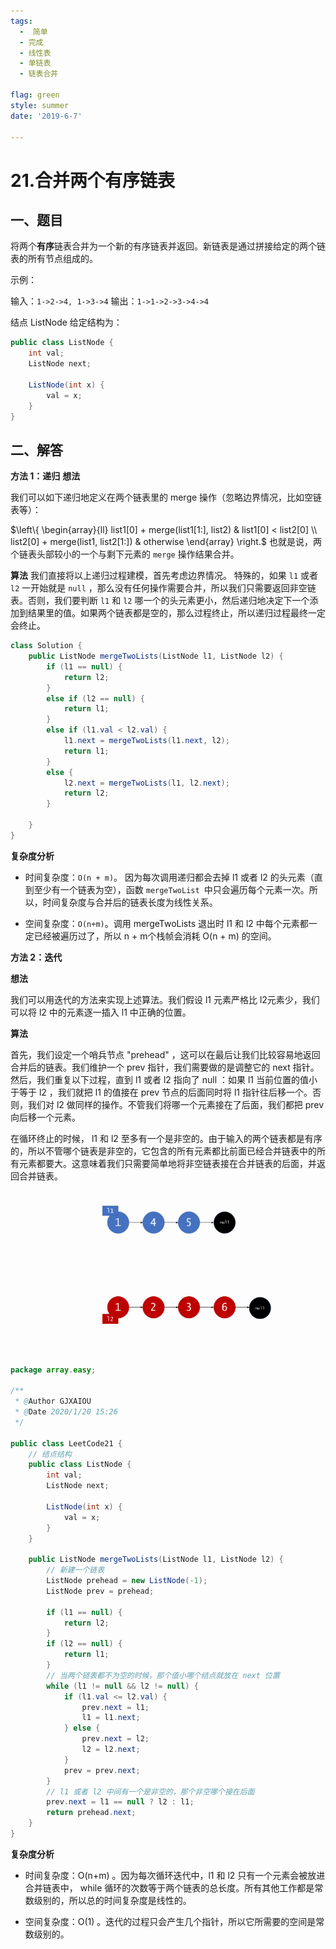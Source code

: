 ```yaml
---
tags: 
  -  简单
  - 完成
  - 线性表
  - 单链表
  - 链表合并

flag: green
style: summer
date: '2019-6-7'

---
```




# 21.合并两个有序链表


## 一、题目

将两个**有序**链表合并为一个新的有序链表并返回。新链表是通过拼接给定的两个链表的所有节点组成的。 

示例：

输入：`1->2->4, 1->3->4`
输出：`1->1->2->3->4->4`

 结点 ListNode 给定结构为：

```java
public class ListNode {
    int val;
    ListNode next;

    ListNode(int x) {
        val = x;
    }
}
```




## 二、解答

**方法 1：递归**
**想法**

我们可以如下递归地定义在两个链表里的 merge 操作（忽略边界情况，比如空链表等）：

$\left\{ \begin{array}{ll} list1[0] + merge(list1[1:], list2) & list1[0] < list2[0] \\ list2[0] + merge(list1, list2[1:]) & otherwise \end{array} \right.$
也就是说，两个链表头部较小的一个与剩下元素的 `merge` 操作结果合并。

**算法** 
我们直接将以上递归过程建模，首先考虑边界情况。 特殊的，如果 `l1` 或者 `l2` 一开始就是 `null` ，那么没有任何操作需要合并，所以我们只需要返回非空链表。否则，我们要判断 `l1` 和 `l2` 哪一个的头元素更小，然后递归地决定下一个添加到结果里的值。如果两个链表都是空的，那么过程终止，所以递归过程最终一定会终止。

```java
class Solution {
    public ListNode mergeTwoLists(ListNode l1, ListNode l2) {
        if (l1 == null) {
            return l2;
        }
        else if (l2 == null) {
            return l1;
        }
        else if (l1.val < l2.val) {
            l1.next = mergeTwoLists(l1.next, l2);
            return l1;
        }
        else {
            l2.next = mergeTwoLists(l1, l2.next);
            return l2;
        }

    }
}
```

**复杂度分析**

- 时间复杂度：`O(n + m)`。 因为每次调用递归都会去掉 l1 或者 l2 的头元素（直到至少有一个链表为空），函数 `mergeTwoList `中只会遍历每个元素一次。所以，时间复杂度与合并后的链表长度为线性关系。

- 空间复杂度：`O(n+m)`。调用 mergeTwoLists 退出时 l1 和 l2 中每个元素都一定已经被遍历过了，所以 n + m个栈帧会消耗 O(n + m) 的空间。





**方法 2：迭代**

**想法**

我们可以用迭代的方法来实现上述算法。我们假设 l1 元素严格比 l2元素少，我们可以将 l2 中的元素逐一插入 l1 中正确的位置。

**算法**

首先，我们设定一个哨兵节点 "prehead" ，这可以在最后让我们比较容易地返回合并后的链表。我们维护一个 prev 指针，我们需要做的是调整它的 next 指针。然后，我们重复以下过程，直到 l1 或者 l2 指向了 null ：如果 l1 当前位置的值小于等于 l2 ，我们就把 l1 的值接在 prev 节点的后面同时将 l1 指针往后移一个。否则，我们对 l2 做同样的操作。不管我们将哪一个元素接在了后面，我们都把 prev 向后移一个元素。

在循环终止的时候， l1 和 l2 至多有一个是非空的。由于输入的两个链表都是有序的，所以不管哪个链表是非空的，它包含的所有元素都比前面已经合并链表中的所有元素都要大。这意味着我们只需要简单地将非空链表接在合并链表的后面，并返回合并链表。


![合并两个有序链表](21.%E5%90%88%E5%B9%B6%E4%B8%A4%E4%B8%AA%E6%9C%89%E5%BA%8F%E9%93%BE%E8%A1%A8.resource/%E5%90%88%E5%B9%B6%E4%B8%A4%E4%B8%AA%E6%9C%89%E5%BA%8F%E9%93%BE%E8%A1%A8.gif)


```java
package array.easy;

/**
 * @Author GJXAIOU
 * @Date 2020/1/20 15:26
 */

public class LeetCode21 {
    // 结点结构
    public class ListNode {
        int val;
        ListNode next;

        ListNode(int x) {
            val = x;
        }
    }

    public ListNode mergeTwoLists(ListNode l1, ListNode l2) {
        // 新建一个链表
        ListNode prehead = new ListNode(-1);
        ListNode prev = prehead;

        if (l1 == null) {
            return l2;
        }
        if (l2 == null) {
            return l1;
        }
        // 当两个链表都不为空的时候，那个值小哪个结点就放在 next 位置
        while (l1 != null && l2 != null) {
            if (l1.val <= l2.val) {
                prev.next = l1;
                l1 = l1.next;
            } else {
                prev.next = l2;
                l2 = l2.next;
            }
            prev = prev.next;
        }
        // l1 或者 l2 中间有一个是非空的，那个非空哪个接在后面
        prev.next = l1 == null ? l2 : l1;
        return prehead.next;
    }
}

```


**复杂度分析**

- 时间复杂度：O(n+m) 。因为每次循环迭代中，l1 和 l2 只有一个元素会被放进合并链表中， while 循环的次数等于两个链表的总长度。所有其他工作都是常数级别的，所以总的时间复杂度是线性的。

- 空间复杂度：O(1) 。迭代的过程只会产生几个指针，所以它所需要的空间是常数级别的。
